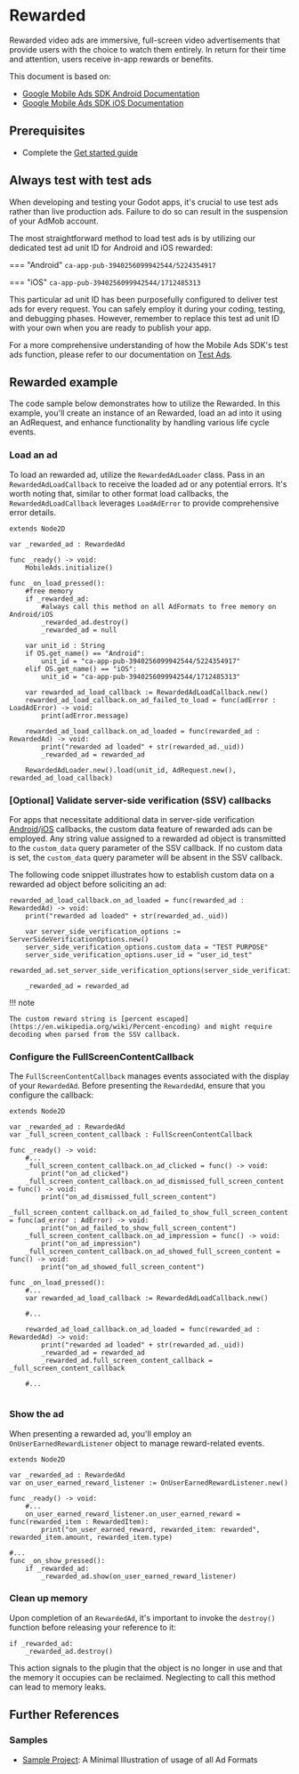 # Rewarded

Rewarded video ads are immersive, full-screen video advertisements that provide users with the choice to watch them entirely. In return for their time and attention, users receive in-app rewards or benefits.

This document is based on:

- [Google Mobile Ads SDK Android Documentation](https://developers.google.com/admob/android/rewarded)
- [Google Mobile Ads SDK iOS Documentation](https://developers.google.com/admob/ios/rewarded)

## Prerequisites
- Complete the [Get started guide](../README.md)


## Always test with test ads

When developing and testing your Godot apps, it's crucial to use test ads rather than live production ads. Failure to do so can result in the suspension of your AdMob account.

The most straightforward method to load test ads is by utilizing our dedicated test ad unit ID for Android and iOS rewarded:

=== "Android"
    ```
    ca-app-pub-3940256099942544/5224354917
    ```

=== "iOS"
    ```
    ca-app-pub-3940256099942544/1712485313
    ```

This particular ad unit ID has been purposefully configured to deliver test ads for every request. You can safely employ it during your coding, testing, and debugging phases. However, remember to replace this test ad unit ID with your own when you are ready to publish your app.

For a more comprehensive understanding of how the Mobile Ads SDK's test ads function, please refer to our documentation on [Test Ads](../enable_test_ads.md).


## Rewarded example

The code sample below demonstrates how to utilize the Rewarded. In this example, you'll create an instance of an Rewarded, load an ad into it using an AdRequest, and enhance functionality by handling various life cycle events.


### Load an ad
To load an rewarded ad, utilize the `RewardedAdLoader` class. Pass in an `RewardedAdLoadCallback` to receive the loaded ad or any potential errors. It's worth noting that, similar to other format load callbacks, the `RewardedAdLoadCallback` leverages `LoadAdError` to provide comprehensive error details.

```gdscript linenums="1" hl_lines="29"
extends Node2D

var _rewarded_ad : RewardedAd

func _ready() -> void:
	MobileAds.initialize()

func _on_load_pressed():
	#free memory
	if _rewarded_ad:
		#always call this method on all AdFormats to free memory on Android/iOS
		_rewarded_ad.destroy()
		_rewarded_ad = null

	var unit_id : String
	if OS.get_name() == "Android":
		unit_id = "ca-app-pub-3940256099942544/5224354917"
	elif OS.get_name() == "iOS":
		unit_id = "ca-app-pub-3940256099942544/1712485313"

	var rewarded_ad_load_callback := RewardedAdLoadCallback.new()
	rewarded_ad_load_callback.on_ad_failed_to_load = func(adError : LoadAdError) -> void:
		print(adError.message)

	rewarded_ad_load_callback.on_ad_loaded = func(rewarded_ad : RewardedAd) -> void:
		print("rewarded ad loaded" + str(rewarded_ad._uid))
		_rewarded_ad = rewarded_ad

	RewardedAdLoader.new().load(unit_id, AdRequest.new(), rewarded_ad_load_callback)
```

### [Optional] Validate server-side verification (SSV) callbacks
For apps that necessitate additional data in server-side verification [Android](https://developers.google.com/admob/android/ssv)/[iOS](https://developers.google.com/admob/ios/ssv) callbacks, the custom data feature of rewarded ads can be employed. Any string value assigned to a rewarded ad object is transmitted to the `custom_data` query parameter of the SSV callback. If no custom data is set, the `custom_data` query parameter will be absent in the SSV callback.

The following code snippet illustrates how to establish custom data on a rewarded ad object before soliciting an ad:

```gdscript linenums="1" hl_lines="4 5 6 7"
rewarded_ad_load_callback.on_ad_loaded = func(rewarded_ad : RewardedAd) -> void:
    print("rewarded ad loaded" + str(rewarded_ad._uid))
    
    var server_side_verification_options := ServerSideVerificationOptions.new()
    server_side_verification_options.custom_data = "TEST PURPOSE"
    server_side_verification_options.user_id = "user_id_test"
    rewarded_ad.set_server_side_verification_options(server_side_verification_options)
    
    _rewarded_ad = rewarded_ad
```
!!! note

    The custom reward string is [percent escaped](https://en.wikipedia.org/wiki/Percent-encoding) and might require decoding when parsed from the SSV callback.

### Configure the FullScreenContentCallback
The `FullScreenContentCallback` manages events associated with the display of your `RewardedAd`. Before presenting the `RewardedAd`, ensure that you configure the callback:

```gdscript linenums="1" hl_lines="28"
extends Node2D

var _rewarded_ad : RewardedAd
var _full_screen_content_callback : FullScreenContentCallback

func _ready() -> void:
	#...
	_full_screen_content_callback.on_ad_clicked = func() -> void:
		print("on_ad_clicked")
	_full_screen_content_callback.on_ad_dismissed_full_screen_content = func() -> void:
		print("on_ad_dismissed_full_screen_content")
	_full_screen_content_callback.on_ad_failed_to_show_full_screen_content = func(ad_error : AdError) -> void:
		print("on_ad_failed_to_show_full_screen_content")
	_full_screen_content_callback.on_ad_impression = func() -> void:
		print("on_ad_impression")
	_full_screen_content_callback.on_ad_showed_full_screen_content = func() -> void:
		print("on_ad_showed_full_screen_content")

func _on_load_pressed():
	#...
	var rewarded_ad_load_callback := RewardedAdLoadCallback.new()

	#...

	rewarded_ad_load_callback.on_ad_loaded = func(rewarded_ad : RewardedAd) -> void:
		print("rewarded ad loaded" + str(rewarded_ad._uid))
		_rewarded_ad = rewarded_ad
		_rewarded_ad.full_screen_content_callback = _full_screen_content_callback

	#...


```

### Show the ad

When presenting a rewarded ad, you'll employ an `OnUserEarnedRewardListener` object to manage reward-related events.

```gdscript linenums="1" hl_lines="3"
extends Node2D

var _rewarded_ad : RewardedAd
var on_user_earned_reward_listener := OnUserEarnedRewardListener.new()

func _ready() -> void:
	#...
	on_user_earned_reward_listener.on_user_earned_reward = func(rewarded_item : RewardedItem):
		print("on_user_earned_reward, rewarded_item: rewarded", rewarded_item.amount, rewarded_item.type)

#...
func _on_show_pressed():
	if _rewarded_ad:
		_rewarded_ad.show(on_user_earned_reward_listener)
```

### Clean up memory

Upon completion of an `RewardedAd`, it's important to invoke the `destroy()` function before releasing your reference to it:

```gdscript 
if _rewarded_ad:
    _rewarded_ad.destroy()
```


This action signals to the plugin that the object is no longer in use and that the memory it occupies can be reclaimed. Neglecting to call this method can lead to memory leaks.

## Further References

### Samples
- [Sample Project](https://github.com/Poing-Studios/godot-admob-plugin/tree/master/addons/admob/sample): A Minimal Illustration of usage of all Ad Formats
